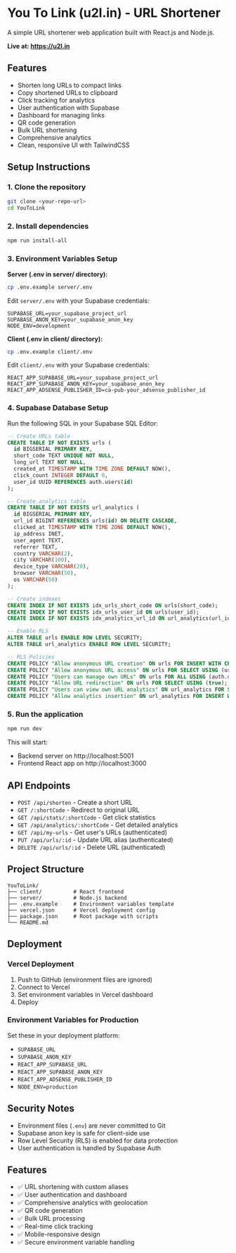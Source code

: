 # You To Link (u2l.in) - URL Shortener

A simple URL shortener web application built with React.js and Node.js.

**Live at: https://u2l.in**

## Features

- Shorten long URLs to compact links
- Copy shortened URLs to clipboard
- Click tracking for analytics
- User authentication with Supabase
- Dashboard for managing links
- QR code generation
- Bulk URL shortening
- Comprehensive analytics
- Clean, responsive UI with TailwindCSS

## Setup Instructions

### 1. Clone the repository
```bash
git clone <your-repo-url>
cd YouToLink
```

### 2. Install dependencies
```bash
npm run install-all
```

### 3. Environment Variables Setup

**Server (.env in server/ directory):**
```bash
cp .env.example server/.env
```
Edit `server/.env` with your Supabase credentials:
```
SUPABASE_URL=your_supabase_project_url
SUPABASE_ANON_KEY=your_supabase_anon_key
NODE_ENV=development
```

**Client (.env in client/ directory):**
```bash
cp .env.example client/.env
```
Edit `client/.env` with your Supabase credentials:
```
REACT_APP_SUPABASE_URL=your_supabase_project_url
REACT_APP_SUPABASE_ANON_KEY=your_supabase_anon_key
REACT_APP_ADSENSE_PUBLISHER_ID=ca-pub-your_adsense_publisher_id
```

### 4. Supabase Database Setup

Run the following SQL in your Supabase SQL Editor:

```sql
-- Create URLs table
CREATE TABLE IF NOT EXISTS urls (
  id BIGSERIAL PRIMARY KEY,
  short_code TEXT UNIQUE NOT NULL,
  long_url TEXT NOT NULL,
  created_at TIMESTAMP WITH TIME ZONE DEFAULT NOW(),
  click_count INTEGER DEFAULT 0,
  user_id UUID REFERENCES auth.users(id)
);

-- Create analytics table
CREATE TABLE IF NOT EXISTS url_analytics (
  id BIGSERIAL PRIMARY KEY,
  url_id BIGINT REFERENCES urls(id) ON DELETE CASCADE,
  clicked_at TIMESTAMP WITH TIME ZONE DEFAULT NOW(),
  ip_address INET,
  user_agent TEXT,
  referrer TEXT,
  country VARCHAR(2),
  city VARCHAR(100),
  device_type VARCHAR(20),
  browser VARCHAR(50),
  os VARCHAR(50)
);

-- Create indexes
CREATE INDEX IF NOT EXISTS idx_urls_short_code ON urls(short_code);
CREATE INDEX IF NOT EXISTS idx_urls_user_id ON urls(user_id);
CREATE INDEX IF NOT EXISTS idx_analytics_url_id ON url_analytics(url_id);

-- Enable RLS
ALTER TABLE urls ENABLE ROW LEVEL SECURITY;
ALTER TABLE url_analytics ENABLE ROW LEVEL SECURITY;

-- RLS Policies
CREATE POLICY "Allow anonymous URL creation" ON urls FOR INSERT WITH CHECK (user_id IS NULL);
CREATE POLICY "Allow anonymous URL access" ON urls FOR SELECT USING (user_id IS NULL);
CREATE POLICY "Users can manage own URLs" ON urls FOR ALL USING (auth.uid() = user_id) WITH CHECK (auth.uid() = user_id);
CREATE POLICY "Allow URL redirection" ON urls FOR SELECT USING (true);
CREATE POLICY "Users can view own URL analytics" ON url_analytics FOR SELECT USING (url_id IN (SELECT id FROM urls WHERE user_id = auth.uid()));
CREATE POLICY "Allow analytics insertion" ON url_analytics FOR INSERT WITH CHECK (true);
```

### 5. Run the application
```bash
npm run dev
```

This will start:
- Backend server on http://localhost:5001
- Frontend React app on http://localhost:3000

## API Endpoints

- `POST /api/shorten` - Create a short URL
- `GET /:shortCode` - Redirect to original URL
- `GET /api/stats/:shortCode` - Get click statistics
- `GET /api/analytics/:shortCode` - Get detailed analytics
- `GET /api/my-urls` - Get user's URLs (authenticated)
- `PUT /api/urls/:id` - Update URL alias (authenticated)
- `DELETE /api/urls/:id` - Delete URL (authenticated)

## Project Structure

```
YouToLink/
├── client/          # React frontend
├── server/          # Node.js backend
├── .env.example     # Environment variables template
├── vercel.json      # Vercel deployment config
├── package.json     # Root package with scripts
└── README.md
```

## Deployment

### Vercel Deployment
1. Push to GitHub (environment files are ignored)
2. Connect to Vercel
3. Set environment variables in Vercel dashboard
4. Deploy

### Environment Variables for Production
Set these in your deployment platform:
- `SUPABASE_URL`
- `SUPABASE_ANON_KEY`
- `REACT_APP_SUPABASE_URL`
- `REACT_APP_SUPABASE_ANON_KEY`
- `REACT_APP_ADSENSE_PUBLISHER_ID`
- `NODE_ENV=production`

## Security Notes

- Environment files (`.env`) are never committed to Git
- Supabase anon key is safe for client-side use
- Row Level Security (RLS) is enabled for data protection
- User authentication is handled by Supabase Auth

## Features

- ✅ URL shortening with custom aliases
- ✅ User authentication and dashboard
- ✅ Comprehensive analytics with geolocation
- ✅ QR code generation
- ✅ Bulk URL processing
- ✅ Real-time click tracking
- ✅ Mobile-responsive design
- ✅ Secure environment variable handling
